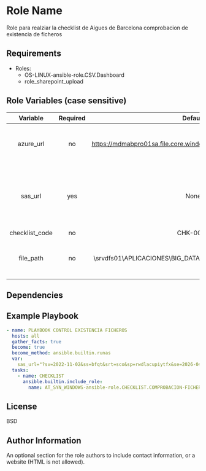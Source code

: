 Role Name
=========

Role para realziar la checklist de Aigues de Barcelona comprobacion de existencia de ficheros 

Requirements
------------

- Roles:
   - OS-LINUX-ansible-role.CSV.Dashboard
   - role_sharepoint_upload
 
Role Variables (case sensitive)
-------------------------------

| Variable          | Required | Default                              | Choices       | Comments                                                                                       |
| :------------------: | :----------: |:--------------------------------------: | :---------------: | :------------------------------------------------------------------------------------------------: |
| azure_url         | no      |    https://mdmabpro01sa.file.core.windows.net/sicab/MDMAB/Lectures/                              |               | Url al container de azure donde se alberga el fichero de Lectures|
| sas_url           | yes      | None                                 |               | QueryString de la cadena SAS (Desde el "?" hasta el final http://google.es?image=123.png seria ?image=123.png|
| checklist_code    | no      | CHK-0044                                 |               | Codigo checklist|
| file_path         | no      |   \\srvdfs01\APLICACIONES\BIG_DATA_MDMB_PRO\MDMAB\Lectures\                               |               | Share del servidor local donde buscar el fichero inicialmente|



Dependencies
------------



Example Playbook
----------------

```yaml
- name: PLAYBOOK CONTROL EXISTENCIA FICHEROS
  hosts: all
  gather_facts: true
  become: true
  become_method: ansible.builtin.runas
  var:
    sas_url="?sv=2022-11-02&ss=bfqt&srt=sco&sp=rwdlacupiytfx&se=2026-04-04T13:18:05Z&st=2024-04-04T05:18:05Z&spr=https&sig=SIGNATURE"
  tasks:
    - name: CHECKLIST
      ansible.builtin.include_role:
        name: AT_SYN_WINDOWS-ansible-role.CHECKLIST.COMPROBACION-FICHEROS
```

License
-------

BSD

Author Information
------------------

An optional section for the role authors to include contact information, or a website (HTML is not allowed).
